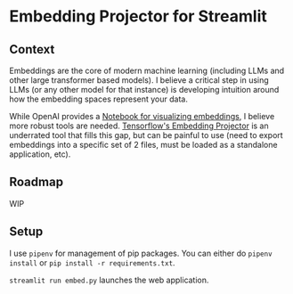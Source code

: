 # Embedding Projector for Streamlit

## Context

Embeddings are the core of modern machine learning (including LLMs and other large transformer based models).  I believe a critical step in using LLMs (or any other model for that instance) is developing intuition around how the embedding spaces represent your data.

While OpenAI provides a [Notebook for visualizing embeddings](https://github.com/openai/openai-python/blob/main/examples/embeddings/Visualize_in_3d.ipynb), I believe more robust tools are needed.  [Tensorflow's Embedding Projector](https://www.tensorflow.org/tensorboard/tensorboard_projector_plugin) is an underrated tool that fills this gap, but can be painful to use (need to export embeddings into a specific set of 2 files, must be loaded as a standalone application, etc).

## Roadmap

WIP

## Setup
I use `pipenv` for management of pip packages.  You can either do `pipenv install` or `pip install -r requirements.txt`.

`streamlit run embed.py` launches the web application.
